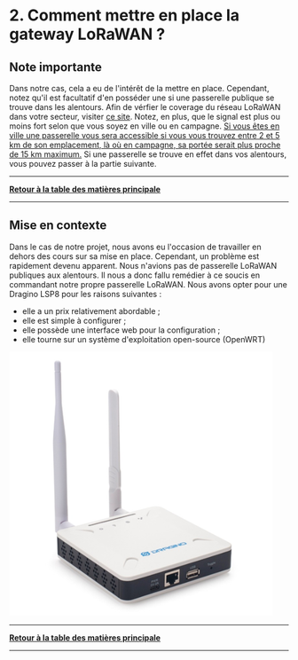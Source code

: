 # 2. Comment mettre en place la gateway LoRaWAN ?

## Note importante

Dans notre cas, cela a eu de l'intérêt de la mettre en place. Cependant, notez qu'il est facultatif d'en posséder une si une passerelle publique se trouve dans les alentours. Afin de vérfier le coverage du réseau LoRaWAN dans votre secteur, visiter [ce site](https://ttnmapper.org/heatmap/). Notez, en plus, que le signal est plus ou moins fort selon que vous soyez en ville ou en campagne. [Si vous êtes en ville une passerelle vous sera accessible si vous vous trouvez entre 2 et 5 km de son emplacement, là où en campagne, sa portée serait plus proche de 15 km maximum.](https://enless-wireless.fr/comment-mettre-en-place-un-reseau-prive-lorawan/#:~:text=une%20longue%20port%C3%A9e%20de%202%20%C3%A0%205%20kilom%C3%A8tres%20en%20milieu%20urbain%20et%20pouvant%20atteindre%2015%20kilom%C3%A8tres%20en%20campagne) Si une passerelle se trouve en effet dans vos alentours, vous pouvez passer à la partie suivante.

<hr/>

[**Retour à la table des matières principale**](../README.md)  

<hr/>

## Mise en contexte

Dans le cas de notre projet, nous avons eu l'occasion de travailler en dehors des cours sur sa mise en place. Cependant, un problème est rapidement devenu apparent.  Nous n'avions pas de passerelle LoRaWAN publiques aux alentours. Il nous a donc fallu remédier à ce soucis en commandant notre propre passerelle LoRaWAN. Nous avons opter pour une Dragino LSP8 pour les raisons suivantes :  

+ elle a un prix relativement abordable ;  
+ elle est simple à configurer ;  
+ elle possède une interface web pour la configuration ;  
+ elle tourne sur un système d'exploitation open-source (OpenWRT)  

![Dragino LSP8](./images/dragino-lsp8.png)


<hr/>

[**Retour à la table des matières principale**](../README.md)  

<hr/>